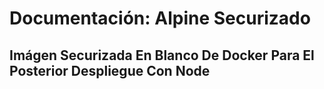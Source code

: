 # Documentación: Alpine Securizado

## Imágen Securizada En Blanco De Docker Para El Posterior Despliegue Con Node